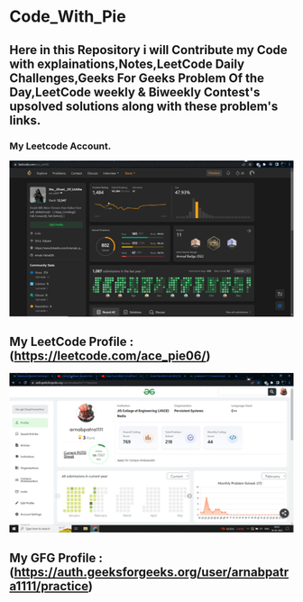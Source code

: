 # Code_With_Pie
## Here in this Repository i will Contribute my Code with explainations,Notes,LeetCode Daily Challenges,Geeks For Geeks Problem Of the Day,LeetCode weekly & Biweekly Contest's upsolved solutions along with these problem's links.

### My Leetcode Account.
<img src="StudyMaterial/img/me_leetcode.png" weidth="500px">

## My LeetCode Profile :(https://leetcode.com/ace_pie06/)
<img src="StudyMaterial/img/me_gfg.png" weidth="500px">

## My GFG Profile :(https://auth.geeksforgeeks.org/user/arnabpatra1111/practice)

